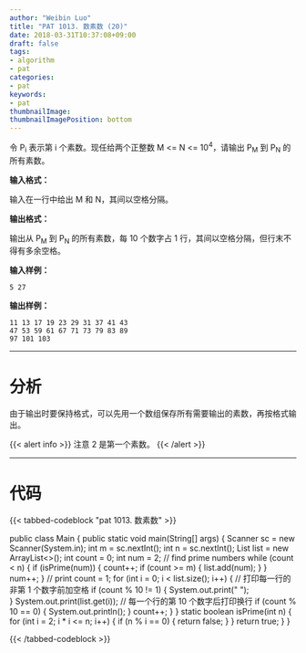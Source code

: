 ```yaml
---
author: "Weibin Luo"
title: "PAT 1013. 数素数 (20)"
date: 2018-03-31T10:37:08+09:00
draft: false
tags:
- algorithm
- pat
categories:
- pat
keywords:
- pat
thumbnailImage:
thumbnailImagePosition: bottom
---
```

令 P<sub>i</sub> 表示第 i 个素数。现任给两个正整数 M <= N <= 10<sup>4</sup>，请输出 P<sub>M</sub> 到 P<sub>N</sub> 的所有素数。

<!--more-->

**输入格式：**

输入在一行中给出 M 和 N，其间以空格分隔。

**输出格式：**

输出从 P<sub>M</sub> 到 P<sub>N</sub> 的所有素数，每 10 个数字占 1 行，其间以空格分隔，但行末不得有多余空格。

**输入样例：**
```
5 27
```
**输出样例：**

```
11 13 17 19 23 29 31 37 41 43
47 53 59 61 67 71 73 79 83 89
97 101 103
```

---

# 分析

由于输出时要保持格式，可以先用一个数组保存所有需要输出的素数，再按格式输出。


{{< alert info >}}
注意 2 是第一个素数。
{{< /alert >}}

---

# 代码

{{< tabbed-codeblock "pat 1013. 数素数" >}}
<!-- tab java -->
public class Main {
    public static void main(String[] args) {
    	Scanner sc = new Scanner(System.in);
    	int m = sc.nextInt();
    	int n = sc.nextInt();
    	List<Integer> list = new ArrayList<>();
    	int count = 0;
    	int num = 2;
    	// find prime numbers
    	while (count < n) {
            if (isPrime(num)) {
                count++;
                if (count >= m) {
                    list.add(num);
                }
            }
            num++;
    	}
    	// print
    	count = 1;
    	for (int i = 0; i < list.size(); i++) {
            // 打印每一行的非第 1 个数字前加空格
            if (count % 10 != 1) {
                System.out.print(" ");        
            }
            System.out.print(list.get(i));
            // 每一个行的第 10 个数字后打印换行
            if (count % 10 == 0) {
                System.out.println();
            }
            count++;
    	}
    }
    static boolean isPrime(int n) {
        for (int i = 2; i * i <= n; i++) {
            if (n % i == 0) {
                return false;
            }
        }
        return true;
    }
}
<!-- endtab -->
{{< /tabbed-codeblock >}}
